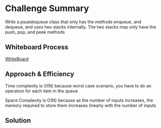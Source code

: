 # Challenge Summary

Write a psuedoqueue class that only has the methods enqueue, and dequeue, and uses two stacks internally. The two stacks may only have the push, pop, and peek methods

## Whiteboard Process

[WhiteBoard](queues_with_stacks.jpg)

## Approach & Efficiency

Time complexity is O(N) because worst case scenario, you have to do an operation for each item in the queue

Space Complexity is O(N) because as the number of inputs increases, the memory required to store them increases linearly with the number of inputs

## Solution
<!-- Show how to run your code, and examples of it in action -->
